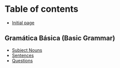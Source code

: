 # Table of contents

* [Initial page](README.md)

## Gramática Básica \(Basic Grammar\) <a id="grammar"></a>

* [Subject Nouns](grammar/subjects.md)
* [Sentences](grammar/sentences.md)
* [Questions](grammar/question.md)

